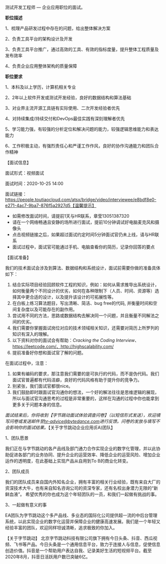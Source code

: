 测试开发工程师 — 企业应用职位的面试。



**职位描述**

1、梳理产品研发过程中存在的问题，给出整体解决方案

2、负责工具平台的架构设计及开发

3、负责工具平台推广，通过高效的工具、有效的指标度量，提升整体工程质量及发布效率

4、负责企业应用整体架构的质量保障



**职位要求**

1、本科及以上学历，计算机相关专业 

2、2年以上软件开发或测试开发经验，良好的数据结构和算法基础

3、对业界主流开源工具链有实际使用、二次开发经验者优先

4、对持续集成/持续交付和DevOps最佳实践有深刻理解者优先 

5、学习能力强，有较强的分析定位和解决问题的能力，较强逻辑思维能力和表达能力 

6、工作积极主动，有强烈责任心和严谨工作作风，良好的协作沟通能力和团队合作精神

【面试信息】

面试形式：视频面试

面试时间：2020-10-25 14:00

面试链接：https://people.toutiaocloud.com/atsx/bridge/video/interviewee/e8bdf8e0-e271-4ac7-9ba7-876f5a2927d5【温馨提示】

- 如需修改面试时间，请提前1天与HR联系，章莹13051387320
- 请在一个网络畅通且安静的场所进行面试，提前10分钟调试好电脑麦克风和摄像头
- 点击视频链接之后，如果超过面试约定时间5分钟面试官仍未上线，请与HR联系
- 面试过程中，面试官可能通过手机、电脑查看你的简历，记录你回答的要点

【面试准备】

我们的技术面试会涉及到算法、数据结构和系统设计，面试前需要你做的准备具体如下：

1. 结合实际项目经验回顾软件工程的知识，例如：如何从需求推导出系统设计，如何衡量两个不同设计的优劣，如何在各种限制下（人员、时间、资源等）选择其中更合适的设计，以及提升该设计的可拓展性等。
2. 在白板上练习算法题目，写出清晰、简洁、bug free的代码, 并衡量时间和空间复杂度以及可能存在的副作用。
3. 尝试用不同的方法，思路或数据结构去解决同一个问题，并且衡量不同解法之间的优劣。
4. 我们需要你掌握面试岗位对应的技术领域相关知识，还需要对简历上所罗列的知识有深入的理解。
5. 以下资料对你的面试会有帮助：*Cracking the Coding Interview*、https://leetcode.com/、http://highscalability.com/
6. 提前准备好你想和面试官了解的问题。 

在面试过程中，注意：

1. 如果有编码的要求，那注意我们需要的是可执行的代码，而不是伪代码。我们面试官普遍都有代码洁癖，良好的代码风格有助于提升你的竞争力。 
2. 别紧张，我们面试官都很nice。
3. 我们鼓励即时跟面试官沟通你的想法，一个好的解法往往是思维逻辑的展现，所以与面试官沟通思考的过程是非常重要的，这样在沟通的过程中你也能拿到更多关于问题本身的信息。

*面试结束后，你将收到【字节跳动面试体验调查问卷】（以短信形式发送），欢迎填写问卷或发送邮件至[hr-advice@bytedance.com](mailto:hr-advice@bytedance.com)进行反馈。问卷的发放与填写不会影响你的面试结果。*【关于字节跳动企业应用(EA)团队】

1、团队愿景

我们正在与字节跳动的各产品线及部门通力合作实现企业的数字化管理，并以此协助促进各部门的业务协同、提升企业的运营效率、降低企业的运营风险、增加企业运作的透明度，在此基础上实现产品从自用到To B的商业化转变。

2、团队成员

我们的团队成员来自国内外知名企业，拥有丰富的相关行业经验，既有来自大厂的资深技术大牛，也有来自知名咨询公司的资深专家，还有名校出身潜力无限的“新鲜血液”。 希望优秀的你也成为这个年轻团队的一员，和我们一起做有挑战的事。 

3、一起做有意义的事

EA团队为字节跳动这个多产品线、多业态的国际化公司提供超一流的中后台管理系统，以此实现企业的数字化运营并保障企业的健康高速发展。我们是一个年轻又经验丰富的团队，欢迎同样坦诚清晰，追求极致的你加入。

【关于字节跳动】 北京字节跳动科技有限公司旗下拥有今日头条、抖音、西瓜视频、飞书等产品。今日头条是一个通用信息平台，致力于连接人与信息，促使信息创造价值。抖音是一个帮助用户表达自我、记录美好生活的短视频平台。截至2020年8月，抖音日活跃用户数已突破6亿。 